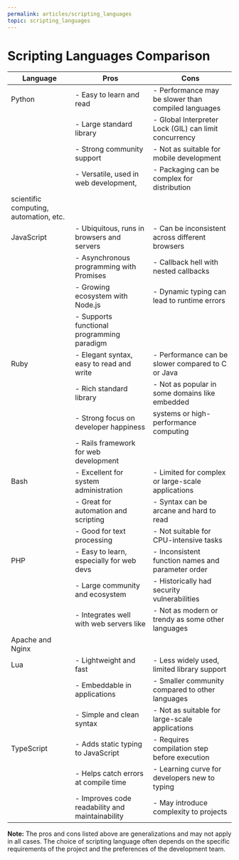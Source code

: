 ```yaml
---
permalink: articles/scripting_languages
topic: scripting_languages
---
```


# Scripting Languages Comparison

| Language   | Pros                                      | Cons                                               |
|------------|-------------------------------------------|----------------------------------------------------|
| Python     | - Easy to learn and read                  | - Performance may be slower than compiled languages|
|            | - Large standard library                  | - Global Interpreter Lock (GIL) can limit concurrency|
|            | - Strong community support                | - Not as suitable for mobile development           |
|            | - Versatile, used in web development,      | - Packaging can be complex for distribution       |
|              scientific computing, automation, etc.  |                                                    |
| JavaScript | - Ubiquitous, runs in browsers and servers| - Can be inconsistent across different browsers   |
|            | - Asynchronous programming with Promises  | - Callback hell with nested callbacks             |
|            | - Growing ecosystem with Node.js          | - Dynamic typing can lead to runtime errors       |
|            | - Supports functional programming paradigm|                                                    |
| Ruby       | - Elegant syntax, easy to read and write  | - Performance can be slower compared to C or Java |
|            | - Rich standard library                   | - Not as popular in some domains like embedded    |
|            | - Strong focus on developer happiness     |   systems or high-performance computing           |
|            | - Rails framework for web development     |                                                    |
| Bash       | - Excellent for system administration     | - Limited for complex or large-scale applications |
|            | - Great for automation and scripting      | - Syntax can be arcane and hard to read           |
|            | - Good for text processing                | - Not suitable for CPU-intensive tasks            |
| PHP        | - Easy to learn, especially for web devs  | - Inconsistent function names and parameter order|
|            | - Large community and ecosystem           | - Historically had security vulnerabilities      |
|            | - Integrates well with web servers like   | - Not as modern or trendy as some other languages |
|              Apache and Nginx                        |                                                    |
| Lua        | - Lightweight and fast                    | - Less widely used, limited library support       |
|            | - Embeddable in applications              | - Smaller community compared to other languages   |
|            | - Simple and clean syntax                 | - Not as suitable for large-scale applications   |
| TypeScript | - Adds static typing to JavaScript        | - Requires compilation step before execution      |
|            | - Helps catch errors at compile time      | - Learning curve for developers new to typing    |
|            | - Improves code readability and maintainability| - May introduce complexity to projects      |

**Note:** The pros and cons listed above are generalizations and may not apply in all cases. The choice of scripting language often depends on the specific requirements of the project and the preferences of the development team.

